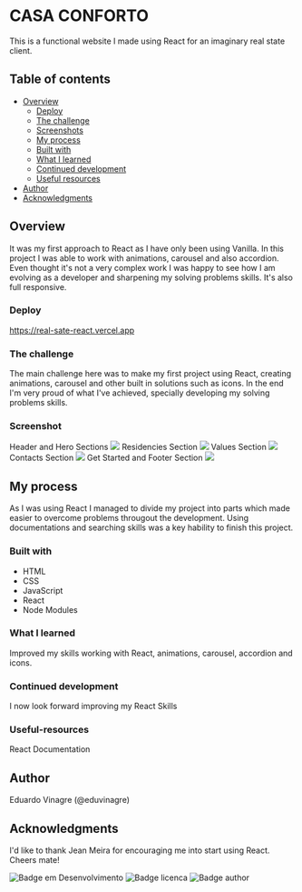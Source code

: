 # CASA CONFORTO

This is a functional website I made using React for an imaginary real state client. 

## Table of contents

- [Overview](#overview)
  - [Deploy](#deploy )
  - [The challenge](#the-challenge)
  - [Screenshots](#screenshot)
  - [My process](#my-process)
  - [Built with](#built-with)
  - [What I learned](#what-i-learned)
  - [Continued development](#continued-development)
  - [Useful resources](#useful-resources)
- [Author](#author)
- [Acknowledgments](#acknowledgments)


## Overview

It was my first approach to React as I have only been using Vanilla. In this project I was able to work with animations, carousel and also accordion. Even thought it's not a very complex work I was happy to see how I am evolving as a developer and sharpening my solving problems skills. It's also full responsive.

### Deploy

https://real-sate-react.vercel.app

### The challenge

The main challenge here was to make my first project using React, creating animations, carousel and other built in solutions such as icons. In the end I'm very proud of what I've achieved, specially developing my solving problems skills.

### Screenshot

Header and Hero Sections
![](./screenshot-1.png)
Residencies Section
![](./screenshot-2.png)
Values Section
![](./screenshot-3.png)
Contacts Section
![](./screenshot-4.png)
Get Started and Footer Section
![](./screenshot-5.png)


## My process

As I was using React I managed to divide my project into parts which made easier to overcome problems througout the development. Using documentations and searching skills was a key hability to finish this project.

### Built with

- HTML
- CSS
- JavaScript
- React
- Node Modules

### What I learned

Improved my skills working with React, animations, carousel, accordion and icons.

### Continued development

I now look forward improving my React Skills

### Useful-resources

React Documentation

## Author

Eduardo Vinagre (@eduvinagre)

## Acknowledgments

I'd like to thank Jean Meira for encouraging me into start using React. Cheers mate!

![Badge em Desenvolvimento](https://img.shields.io/badge/SATUS-FINISHED-green)
![Badge licenca](https://img.shields.io/badge/License-MIT-lightgrey)
![Badge author](https://img.shields.io/badge/Author-%40eduvinagre-informational)
